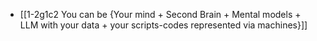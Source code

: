 - [[1-2g1c2 You can be {Your mind + Second Brain + Mental models + LLM with your data + your scripts-codes represented via machines}]]
<br>

